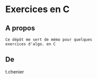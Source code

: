 # Exercices en C

## A propos
```
Ce dépôt me sert de mémo pour quelques
exercices d'algo. en C
```

## De
t.chenier 
